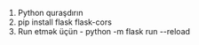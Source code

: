 1. Python quraşdırın
2. pip install flask flask-cors
3. Run etmək üçün - python -m flask run --reload